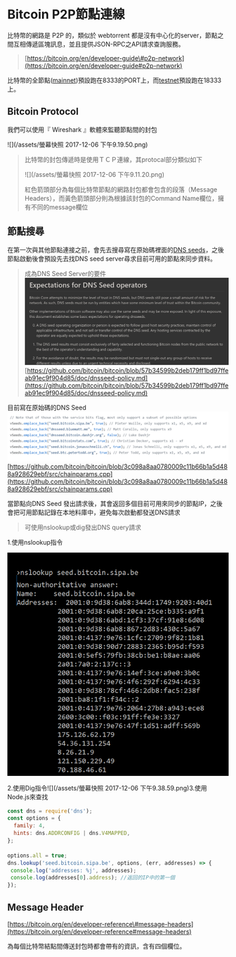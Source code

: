 # Bitcoin P2P節點連線

比特幣的網路是 P2P 的，類似於 webtorrent 都是沒有中心化的server，節點之間互相傳遞區塊訊息，並且提供JSON-RPC之API請求查詢服務。

> [https://bitcoin.org/en/developer-guide\#p2p-network](https://bitcoin.org/en/developer-guide#p2p-network)

比特幣的全節點\([mainnet](https://www.gitbook.com/book/easonwang01/e/edit#)\)預設跑在8333的PORT上，而[testnet](https://www.gitbook.com/book/easonwang01/e/edit#)預設跑在18333上。

## Bitcoin Protocol

我們可以使用『 Wireshark 』軟體來監聽節點間的封包

![](/assets/螢幕快照 2017-12-06 下午9.19.50.png)

> 比特幣的封包傳遞時是使用ＴＣＰ連線，其protocal部分類似如下
>
> ![](/assets/螢幕快照 2017-12-06 下午9.11.20.png)
>
> 紅色箭頭部分為每個比特幣節點的網路封包都會包含的段落（Message Headers），而黃色箭頭部分則為根據該封包的Command Name欄位，擁有不同的message欄位

## 節點搜尋

在第一次與其他節點連接之前，會先去搜尋寫在原始碼裡面的[DNS seeds](https://bitcoin.org/en/glossary/dns-seed)，之後節點啟動後會預設先去找DNS seed server尋求目前可用的節點來同步資料。

> 成為DNS Seed Server的要件![](/assets/234.png)[https://github.com/bitcoin/bitcoin/blob/57b34599b2deb179ff1bd97ffeab91ec9f904d85/doc/dnsseed-policy.md](https://github.com/bitcoin/bitcoin/blob/57b34599b2deb179ff1bd97ffeab91ec9f904d85/doc/dnsseed-policy.md)

目前寫在原始碼的DNS Seed![](/assets/9876.png)[https://github.com/bitcoin/bitcoin/blob/3c098a8aa0780009c11b66b1a5d488a928629ebf/src/chainparams.cpp](https://github.com/bitcoin/bitcoin/blob/3c098a8aa0780009c11b66b1a5d488a928629ebf/src/chainparams.cpp)

當節點向DNS Seed 發出請求後，其會返回多個目前可用來同步的節點IP，之後會把可用節點記錄在本地料庫中，避免每次啟動都發送DNS請求

> 可使用nslookup或dig發出DNS query請求

1.使用nslookup指令

![](/assets/98798.png)

2.使用Dig指令![](/assets/螢幕快照 2017-12-06 下午9.38.59.png)3.使用Node.js來查找

```js
const dns = require('dns');
const options = {
  family: 4,
  hints: dns.ADDRCONFIG | dns.V4MAPPED,
};

options.all = true;
dns.lookup('seed.bitcoin.sipa.be', options, (err, addresses) => {
 console.log('addresses: %j', addresses);
 console.log(addresses[0].address); //返回的IP中的第一個
});
```

## Message Header

[https://bitcoin.org/en/developer-reference\#message-headers](https://bitcoin.org/en/developer-reference#message-headers)

為每個比特幣結點間傳送封包時都會帶有的資訊，含有四個欄位。

